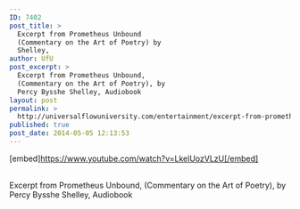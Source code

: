 ```yaml
---
ID: 7402
post_title: >
  Excerpt from Prometheus Unbound
  (Commentary on the Art of Poetry) by
  Shelley,
author: UfU
post_excerpt: >
  Excerpt from Prometheus Unbound,
  (Commentary on the Art of Poetry), by
  Percy Bysshe Shelley, Audiobook
layout: post
permalink: >
  http://universalflowuniversity.com/entertainment/excerpt-from-prometheus-unbound-commentary-on-the-art-of-poetry-by-shelley/
published: true
post_date: 2014-05-05 12:13:53
---
```

[embed]https://www.youtube.com/watch?v=LkelUozVLzU[/embed]</br></br>
<p>Excerpt from Prometheus Unbound, (Commentary on the Art of Poetry), by Percy Bysshe Shelley, Audiobook</p>